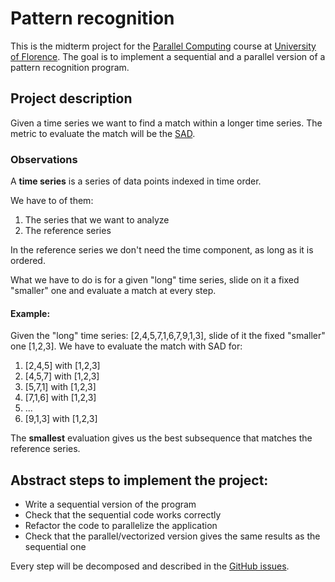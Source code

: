 # Pattern recognition
This is the midterm project for the [Parallel Computing](https://www.unifi.it/index.php?module=ofform2&mode=1&cmd=3&AA=2022&afId=628836) course at [University of Florence](https://www.unifi.it/).
The goal is to implement a sequential and a parallel version of a pattern recognition program.

## Project description
Given a time series we want to find a match within a longer time series.
The metric to evaluate the match will be the [SAD](https://en.wikipedia.org/wiki/Sum_of_absolute_differences).
### Observations
A **time series** is a series of data points indexed in time order. 

We have to of them:
1. The series that we want to analyze
2. The reference series

In the reference series we don't need the time component, as long as it is ordered.

What we have to do is for a given "long" time series, slide on it a fixed "smaller" one and evaluate a match at every step.

#### Example:
Given the "long" time series: [2,4,5,7,1,6,7,9,1,3], slide of it the fixed "smaller" one [1,2,3].
We have to evaluate the match with SAD for:
1. [2,4,5] with [1,2,3]
2. [4,5,7] with [1,2,3]
3. [5,7,1] with [1,2,3]
4. [7,1,6] with [1,2,3]
5. ...
6. [9,1,3] with [1,2,3]
   
The **smallest** evaluation gives us the best subsequence that matches the reference series.

## Abstract steps to implement the project:
- Write a sequential version of the program
- Check that the sequential code works correctly
- Refactor the code to parallelize the application
- Check that the parallel/vectorized version gives the same results as the sequential one

Every step will be decomposed and described in the [GitHub issues](https://github.com/cMancio00/Pattern-recognition/issues).



